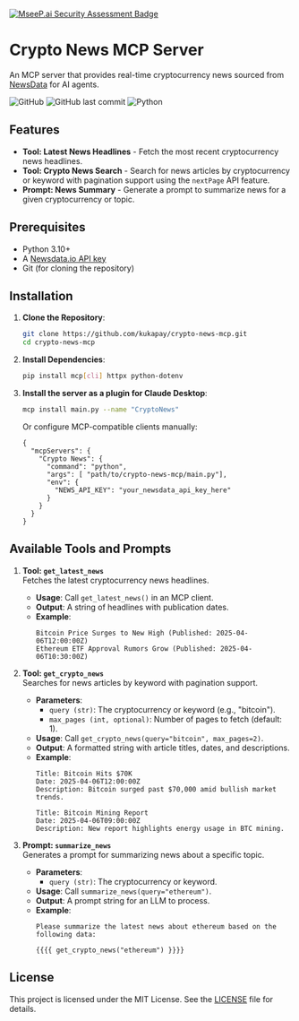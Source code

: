 [![MseeP.ai Security Assessment Badge](https://mseep.net/pr/kukapay-crypto-news-mcp-badge.png)](https://mseep.ai/app/kukapay-crypto-news-mcp)

# Crypto News MCP Server

An MCP server that provides real-time cryptocurrency news sourced from [NewsData](https://newsdata.io/) for AI agents.

![GitHub](https://img.shields.io/github/license/kukapay/crypto-news-mcp) 
![GitHub last commit](https://img.shields.io/github/last-commit/kukapay/crypto-news-mcp) 
![Python](https://img.shields.io/badge/python-3.10%2B-blue)

## Features

- **Tool: Latest News Headlines** - Fetch the most recent cryptocurrency news headlines.
- **Tool: Crypto News Search** - Search for news articles by cryptocurrency or keyword with pagination support using the `nextPage` API feature.
- **Prompt: News Summary** - Generate a prompt to summarize news for a given cryptocurrency or topic.

## Prerequisites

- Python 3.10+
- A [Newsdata.io API key](https://newsdata.io/register?ref=kukapay) 
- Git (for cloning the repository)

## Installation

1. **Clone the Repository**:
   ```bash
   git clone https://github.com/kukapay/crypto-news-mcp.git
   cd crypto-news-mcp
   ```

2. **Install Dependencies**:
   ```bash
   pip install mcp[cli] httpx python-dotenv
   ```
   
4. **Install the server as a plugin for Claude Desktop**:
    ```bash
    mcp install main.py --name "CryptoNews"
    ```

    Or configure MCP-compatible clients manually:
    ```
    {
      "mcpServers": { 
        "Crypto News": { 
          "command": "python", 
          "args": [ "path/to/crypto-news-mcp/main.py"],
          "env": {
            "NEWS_API_KEY": "your_newsdata_api_key_here"
          }
        } 
      }
    }
    ```

## Available Tools and Prompts

1. **Tool: `get_latest_news`**  
   Fetches the latest cryptocurrency news headlines.
   - **Usage**: Call `get_latest_news()` in an MCP client.
   - **Output**: A string of headlines with publication dates.
   - **Example**:
     ```
     Bitcoin Price Surges to New High (Published: 2025-04-06T12:00:00Z)
     Ethereum ETF Approval Rumors Grow (Published: 2025-04-06T10:30:00Z)
     ```

2. **Tool: `get_crypto_news`**  
   Searches for news articles by keyword with pagination support.
   - **Parameters**:
     - `query (str)`: The cryptocurrency or keyword (e.g., "bitcoin").
     - `max_pages (int, optional)`: Number of pages to fetch (default: 1).
   - **Usage**: Call `get_crypto_news(query="bitcoin", max_pages=2)`.
   - **Output**: A formatted string with article titles, dates, and descriptions.
   - **Example**:
     ```
     Title: Bitcoin Hits $70K
     Date: 2025-04-06T12:00:00Z
     Description: Bitcoin surged past $70,000 amid bullish market trends.

     Title: Bitcoin Mining Report
     Date: 2025-04-06T09:00:00Z
     Description: New report highlights energy usage in BTC mining.
     ```

3. **Prompt: `summarize_news`**  
   Generates a prompt for summarizing news about a specific topic.
   - **Parameters**:
     - `query (str)`: The cryptocurrency or keyword.
   - **Usage**: Call `summarize_news(query="ethereum")`.
   - **Output**: A prompt string for an LLM to process.
   - **Example**:
     ```
     Please summarize the latest news about ethereum based on the following data:

     {{{{ get_crypto_news("ethereum") }}}}
     ```
## License

This project is licensed under the MIT License. See the [LICENSE](LICENSE) file for details.


